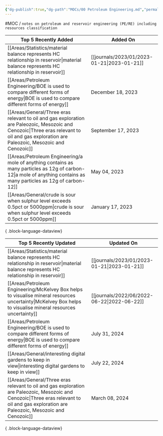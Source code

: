 ```yaml
---
{"dg-publish":true,"dg-path":"MOCs/00 Petroleum Engineering.md","permalink":"/mo-cs/00-petroleum-engineering/","title":"00 Petroleum Engineering"}
---
```



#MOC / `notes on petroleum and reservoir engineering (PE/RE) including resources classification`

| Top 5 Recently Added                                                                                                                                                                          | Added On                                       |
| --------------------------------------------------------------------------------------------------------------------------------------------------------------------------------------------- | ---------------------------------------------- |
| [[Areas/Statistics/material balance represents HC relationship in reservoir\|material balance represents HC relationship in reservoir]]                                                    | [[journals/2023/01/2023-01-21\|2023-01-21]] |
| [[Areas/Petroleum Engineering/BOE is used to compare different forms of energy\|BOE is used to compare different forms of energy]]                                                         | December 18, 2023                              |
| [[Areas/General/Three eras relevant to oil and gas exploration are Paleozoic, Mesozoic and Cenozoic\|Three eras relevant to oil and gas exploration are Paleozoic, Mesozoic and Cenozoic]] | September 17, 2023                             |
| [[Areas/Petroleum Engineering/a mole of anything contains as many particles as 12g of carbon-12\|a mole of anything contains as many particles as 12g of carbon-12]]                       | May 04, 2023                                   |
| [[Areas/General/crude is sour when sulphur level exceeds 0.5pct or 5000ppm\|crude is sour when sulphur level exceeds 0.5pct or 5000ppm]]                                                   | January 17, 2023                               |

{ .block-language-dataview}

| Top 5 Recently Updated                                                                                                                                                                        | Updated On                                     |
| --------------------------------------------------------------------------------------------------------------------------------------------------------------------------------------------- | ---------------------------------------------- |
| [[Areas/Statistics/material balance represents HC relationship in reservoir\|material balance represents HC relationship in reservoir]]                                                    | [[journals/2023/01/2023-01-21\|2023-01-21]] |
| [[Areas/Petroleum Engineering/McKelvey Box helps to visualise mineral resources uncertainty\|McKelvey Box helps to visualise mineral resources uncertainty]]                               | [[journals/2022/06/2022-06-22\|2022-06-22]] |
| [[Areas/Petroleum Engineering/BOE is used to compare different forms of energy\|BOE is used to compare different forms of energy]]                                                         | July 31, 2024                                  |
| [[Areas/General/interesting digital gardens to keep in view\|interesting digital gardens to keep in view]]                                                                                 | July 22, 2024                                  |
| [[Areas/General/Three eras relevant to oil and gas exploration are Paleozoic, Mesozoic and Cenozoic\|Three eras relevant to oil and gas exploration are Paleozoic, Mesozoic and Cenozoic]] | March 08, 2024                                 |

{ .block-language-dataview}
